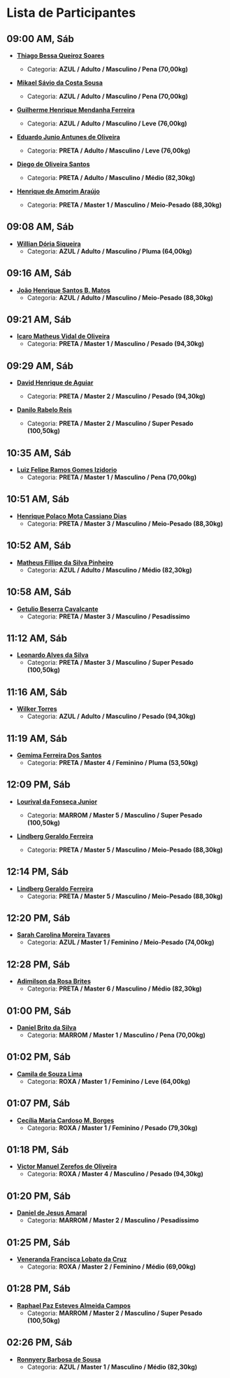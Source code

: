 # Lista de Participantes

## **09:00 AM, Sáb**
- [**Thiago Bessa Queiroz Soares**](https://www.bjjcompsystem.com/tournaments/2657/categories/2572549)  
  - Categoria: **AZUL / Adulto / Masculino / Pena (70,00kg)**

- [**Mikael Sávio da Costa Sousa**](https://www.bjjcompsystem.com/tournaments/2657/categories/2572549)  
  - Categoria: **AZUL / Adulto / Masculino / Pena (70,00kg)**

- [**Guilherme Henrique Mendanha Ferreira**](https://www.bjjcompsystem.com/tournaments/2657/categories/2572554)  
  - Categoria: **AZUL / Adulto / Masculino / Leve (76,00kg)**

- [**Eduardo Junio Antunes de Oliveira**](https://www.bjjcompsystem.com/tournaments/2657/categories/2572557)  
  - Categoria: **PRETA / Adulto / Masculino / Leve (76,00kg)**

- [**Diego de Oliveira Santos**](https://www.bjjcompsystem.com/tournaments/2657/categories/2572562)  
  - Categoria: **PRETA / Adulto / Masculino / Médio (82,30kg)**

- [**Henrique de Amorim Araújo**](https://www.bjjcompsystem.com/tournaments/2657/categories/2572652)  
  - Categoria: **PRETA / Master 1 / Masculino / Meio-Pesado (88,30kg)**

## **09:08 AM, Sáb**
- [**Willian Dória Siqueira**](https://www.bjjcompsystem.com/tournaments/2657/categories/2572544)  
  - Categoria: **AZUL / Adulto / Masculino / Pluma (64,00kg)**

## **09:16 AM, Sáb**
- [**João Henrique Santos B. Matos**](https://www.bjjcompsystem.com/tournaments/2657/categories/2572564)  
  - Categoria: **AZUL / Adulto / Masculino / Meio-Pesado (88,30kg)**

## **09:21 AM, Sáb**
- [**Icaro Matheus Vidal de Oliveira**](https://www.bjjcompsystem.com/tournaments/2657/categories/2572657)  
  - Categoria: **PRETA / Master 1 / Masculino / Pesado (94,30kg)**

## **09:29 AM, Sáb**
- [**David Henrique de Aguiar**](https://www.bjjcompsystem.com/tournaments/2657/categories/2572742)  
  - Categoria: **PRETA / Master 2 / Masculino / Pesado (94,30kg)**

- [**Danilo Rabelo Reis**](https://www.bjjcompsystem.com/tournaments/2657/categories/2572747)  
  - Categoria: **PRETA / Master 2 / Masculino / Super Pesado (100,50kg)**

## **10:35 AM, Sáb**
- [**Luiz Felipe Ramos Gomes Izidorio**](https://www.bjjcompsystem.com/tournaments/2657/categories/2572632)  
  - Categoria: **PRETA / Master 1 / Masculino / Pena (70,00kg)**

## **10:51 AM, Sáb**
- [**Henrique Polaco Mota Cassiano Dias**](https://www.bjjcompsystem.com/tournaments/2657/categories/2572822)  
  - Categoria: **PRETA / Master 3 / Masculino / Meio-Pesado (88,30kg)**

## **10:52 AM, Sáb**
- [**Matheus Fillipe da Silva Pinheiro**](https://www.bjjcompsystem.com/tournaments/2657/categories/2572559)  
  - Categoria: **AZUL / Adulto / Masculino / Médio (82,30kg)**

## **10:58 AM, Sáb**
- [**Getulio Beserra Cavalcante**](https://www.bjjcompsystem.com/tournaments/2657/categories/2572837)  
  - Categoria: **PRETA / Master 3 / Masculino / Pesadíssimo**

## **11:12 AM, Sáb**
- [**Leonardo Alves da Silva**](https://www.bjjcompsystem.com/tournaments/2657/categories/2572832)  
  - Categoria: **PRETA / Master 3 / Masculino / Super Pesado (100,50kg)**

## **11:16 AM, Sáb**
- [**Wilker Torres**](https://www.bjjcompsystem.com/tournaments/2657/categories/2572569)  
  - Categoria: **AZUL / Adulto / Masculino / Pesado (94,30kg)**

## **11:19 AM, Sáb**
- [**Gemima Ferreira Dos Santos**](https://www.bjjcompsystem.com/tournaments/2657/single_competitors)  
  - Categoria: **PRETA / Master 4 / Feminino / Pluma (53,50kg)**

## **12:09 PM, Sáb**
- [**Lourival da Fonseca Junior**](https://www.bjjcompsystem.com/tournaments/2657/single_competitors)  
  - Categoria: **MARROM / Master 5 / Masculino / Super Pesado (100,50kg)**

- [**Lindberg Geraldo Ferreira**](https://www.bjjcompsystem.com/tournaments/2657/categories/2572992)  
  - Categoria: **PRETA / Master 5 / Masculino / Meio-Pesado (88,30kg)**

## **12:14 PM, Sáb**
- [**Lindberg Geraldo Ferreira**](https://www.bjjcompsystem.com/tournaments/2657/categories/2572992)  
  - Categoria: **PRETA / Master 5 / Masculino / Meio-Pesado (88,30kg)**

## **12:20 PM, Sáb**
- [**Sarah Carolina Moreira Tavares**](https://www.bjjcompsystem.com/tournaments/2657/categories/2572694)  
  - Categoria: **AZUL / Master 1 / Feminino / Meio-Pesado (74,00kg)**

## **12:28 PM, Sáb**
- [**Adimilson da Rosa Brites**](https://www.bjjcompsystem.com/tournaments/2657/categories/2573075)  
  - Categoria: **PRETA / Master 6 / Masculino / Médio (82,30kg)**

## **01:00 PM, Sáb**
- [**Daniel Brito da Silva**](https://www.bjjcompsystem.com/tournaments/2657/categories/2572546)  
  - Categoria: **MARROM / Master 1 / Masculino / Pena (70,00kg)**

## **01:02 PM, Sáb**
- [**Camila de Souza Lima**](https://www.bjjcompsystem.com/tournaments/2657/categories/2572600)  
  - Categoria: **ROXA / Master 1 / Feminino / Leve (64,00kg)**

## **01:07 PM, Sáb**
- [**Cecília Maria Cardoso M. Borges**](https://www.bjjcompsystem.com/tournaments/2657/categories/2572665)  
  - Categoria: **ROXA / Master 1 / Feminino / Pesado (79,30kg)**

## **01:18 PM, Sáb**
- [**Victor Manuel Zerefos de Oliveira**](https://www.bjjcompsystem.com/tournaments/2657/categories/2572910)  
  - Categoria: **ROXA / Master 4 / Masculino / Pesado (94,30kg)**

## **01:20 PM, Sáb**
- [**Daniel de Jesus Amaral**](https://www.bjjcompsystem.com/tournaments/2657/single_competitors)  
  - Categoria: **MARROM / Master 2 / Masculino / Pesadíssimo**

## **01:25 PM, Sáb**
- [**Veneranda Francisca Lobato da Cruz**](https://www.bjjcompsystem.com/tournaments/2657/categories/2572730)  
  - Categoria: **ROXA / Master 2 / Feminino / Médio (69,00kg)**

## **01:28 PM, Sáb**
- [**Raphael Paz Esteves Almeida Campos**](https://www.bjjcompsystem.com/tournaments/2657/categories/2572746)  
  - Categoria: **MARROM / Master 2 / Masculino / Super Pesado (100,50kg)**

## **02:26 PM, Sáb**
- [**Ronnyery Barbosa de Sousa**](https://www.bjjcompsystem.com/tournaments/2657/categories/2572644)  
  - Categoria: **AZUL / Master 1 / Masculino / Médio (82,30kg)**

